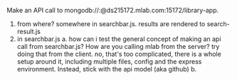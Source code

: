 Make an API call to mongodb://<dbuser>:<dbpassword>@ds215172.mlab.com:15172/library-app.
1. from where? somewhere in searchbar.js. results are rendered to search-result.js
2. in searchbar.js
    a. how can i test the general concept of making an api call from searchbar.js? How are you calling mlab from the server? try doing that from the client. no, that's too complicated, there is a whole setup around it, including multiple files, config and the express environment. Instead, stick with the api model (aka github)
    b.
